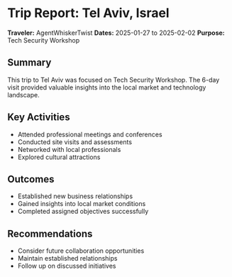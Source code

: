 # Trip Report: Tel Aviv, Israel

**Traveler:** AgentWhiskerTwist
**Dates:** 2025-01-27 to 2025-02-02
**Purpose:** Tech Security Workshop

## Summary
This trip to Tel Aviv was focused on Tech Security Workshop. The 6-day visit provided valuable insights into the local market and technology landscape.

## Key Activities
- Attended professional meetings and conferences
- Conducted site visits and assessments
- Networked with local professionals
- Explored cultural attractions

## Outcomes
- Established new business relationships
- Gained insights into local market conditions
- Completed assigned objectives successfully

## Recommendations
- Consider future collaboration opportunities
- Maintain established relationships
- Follow up on discussed initiatives
